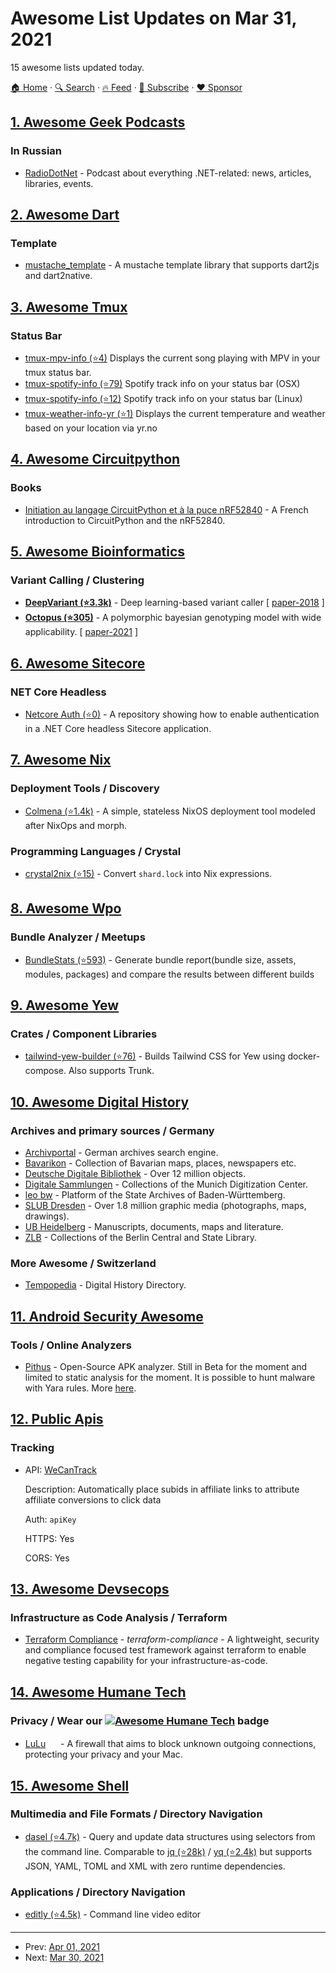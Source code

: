 # Awesome List Updates on Mar 31, 2021

15 awesome lists updated today.

[🏠 Home](/README.md) · [🔍 Search](https://www.trackawesomelist.com/search/) · [🔥 Feed](https://www.trackawesomelist.com/rss.xml) · [📮 Subscribe](https://trackawesomelist.us17.list-manage.com/subscribe?u=d2f0117aa829c83a63ec63c2f&id=36a103854c) · [❤️  Sponsor](https://github.com/sponsors/theowenyoung)



## [1. Awesome Geek Podcasts](/content/ayr-ton/awesome-geek-podcasts/README.md)

### In Russian

*   [RadioDotNet](https://radio.dotnet.ru) - Podcast about everything .NET-related: news, articles, libraries, events.

## [2. Awesome Dart](/content/yissachar/awesome-dart/README.md)

### Template

*   [mustache\_template](https://pub.dev/packages/mustache_template) - A mustache template library that supports dart2js and dart2native.

## [3. Awesome Tmux](/content/rothgar/awesome-tmux/README.md)

### Status Bar

*   [tmux-mpv-info (⭐4)](https://github.com/Feqzz/tmux-mpv-info) Displays the current song playing with MPV in your tmux status bar.
*   [tmux-spotify-info (⭐79)](https://github.com/jdxcode/tmux-spotify-info) Spotify track info on your status bar (OSX)
*   [tmux-spotify-info (⭐12)](https://github.com/Feqzz/tmux-spotify-info) Spotify track info on your status bar (Linux)
*   [tmux-weather-info-yr (⭐1)](https://github.com/Feqzz/tmux-weather-info-yr) Displays the current temperature and weather based on your location via yr.no

## [4. Awesome Circuitpython](/content/adafruit/awesome-circuitpython/README.md)

### Books

*   [Initiation au langage CircuitPython et à la puce nRF52840](https://www.elektor.fr/initiation-au-langage-circuitpython-et-a-la-puce-nrf52840) - A French introduction to CircuitPython and the nRF52840.

## [5. Awesome Bioinformatics](/content/danielecook/Awesome-Bioinformatics/README.md)

### Variant Calling / Clustering

*   **[DeepVariant (⭐3.3k)](https://github.com/google/deepvariant)** - Deep learning-based variant caller \[ [paper-2018](https://rdcu.be/7Dhl) ]
*   **[Octopus (⭐305)](https://github.com/luntergroup/octopus)** - A polymorphic bayesian genotyping model with wide applicability. \[ [paper-2021](https://www.nature.com/articles/s41587-021-00861-3) ]

## [6. Awesome Sitecore](/content/MartinMiles/awesome-sitecore/README.md)

### NET Core Headless

*   [Netcore Auth (⭐0)](https://github.com/robearlam/sitecore-netcore-auth) - A repository showing how to enable authentication in a .NET Core headless Sitecore application.

## [7. Awesome Nix](/content/nix-community/awesome-nix/README.md)

### Deployment Tools / Discovery

*   [Colmena (⭐1.4k)](https://github.com/zhaofengli/colmena) - A simple, stateless NixOS deployment tool modeled after NixOps and morph.

### Programming Languages / Crystal

*   [crystal2nix (⭐15)](https://github.com/nix-community/crystal2nix) - Convert `shard.lock` into Nix expressions.

## [8. Awesome Wpo](/content/davidsonfellipe/awesome-wpo/README.md)

### Bundle Analyzer / Meetups

*   [BundleStats (⭐593)](https://github.com/relative-ci/bundle-stats) - Generate bundle report(bundle size, assets, modules, packages) and compare the results between different builds

## [9. Awesome Yew](/content/jetli/awesome-yew/README.md)

### Crates / Component Libraries

*   [tailwind-yew-builder (⭐76)](https://github.com/matiu2/tailwind-yew-builder) - Builds Tailwind CSS for Yew using docker-compose. Also supports Trunk.

## [10. Awesome Digital History](/content/maehr/awesome-digital-history/README.md)

### Archives and primary sources / Germany

*   [Archivportal](https://www.archivportal-d.de/) - German archives search engine.
*   [Bavarikon](https://www.bavarikon.de/) - Collection of Bavarian maps, places, newspapers etc.
*   [Deutsche Digitale Bibliothek](https://www.deutsche-digitale-bibliothek.de/) - Over 12 million objects.
*   [Digitale Sammlungen](https://www.digitale-sammlungen.de/) - Collections of the Munich Digitization Center.
*   [leo bw](https://www.leo-bw.de/) - Platform of the State Archives of Baden-Württemberg.
*   [SLUB Dresden](https://digital.slub-dresden.de/kollektionen/) - Over 1.8 million graphic media (photographs, maps, drawings).
*   [UB Heidelberg](https://www.ub.uni-heidelberg.de/helios/digi/digilit.html) - Manuscripts, documents, maps and literature.
*   [ZLB](https://digital.zlb.de/) - Collections of the Berlin Central and State Library.

### More Awesome / Switzerland

*   [Tempopedia](https://tempopedia.org/) - Digital History Directory.

## [11. Android Security Awesome](/content/ashishb/android-security-awesome/README.md)

### Tools / Online Analyzers

*   [Pithus](https://beta.pithus.org/) - Open-Source APK analyzer. Still in Beta for the moment and limited to static analysis for the moment. It is possible to hunt malware with Yara rules. More [here](https://beta.pithus.org/about/).

## [12. Public Apis](/content/public-apis/public-apis/README.md)

### Tracking

- API: [WeCanTrack](https://docs.wecantrack.com)

  Description: Automatically place subids in affiliate links to attribute affiliate conversions to click data

  Auth: `apiKey`

  HTTPS: Yes

  CORS: Yes



## [13. Awesome Devsecops](/content/TaptuIT/awesome-devsecops/README.md)

### Infrastructure as Code Analysis / Terraform

*   [Terraform Compliance](https://terraform-compliance.com/) - *terraform-compliance* - A lightweight, security and compliance focused test framework against terraform to enable negative testing capability for your infrastructure-as-code.

## [14. Awesome Humane Tech](/content/humanetech-community/awesome-humane-tech/README.md)

### Privacy / Wear our   [![Awesome Humane Tech](https://raw.githubusercontent.com/humanetech-community/awesome-humane-tech/main/humane-tech-badge.svg?sanitize=true)](https://github.com/humanetech-community/awesome-humane-tech)   badge

*   [LuLu](https://objective-see.com/products/lulu.html) [<img src="https://raw.githubusercontent.com/humanetech-community/awesome-humane-tech/main/logo/github.svg?sanitize=true" width="16"/>](https://github.com/objective-see/LuLu) - A firewall that aims to block unknown outgoing connections, protecting your privacy and your Mac.

## [15. Awesome Shell](/content/alebcay/awesome-shell/README.md)

### Multimedia and File Formats / Directory Navigation

*   [dasel (⭐4.7k)](https://github.com/tomwright/dasel) - Query and update data structures using selectors from the command line. Comparable to [jq (⭐28k)](https://github.com/stedolan/jq) / [yq (⭐2.4k)](https://github.com/kislyuk/yq) but supports JSON, YAML, TOML and XML with zero runtime dependencies.

### Applications / Directory Navigation

*   [editly (⭐4.5k)](https://github.com/mifi/editly) - Command line video editor

---

- Prev: [Apr 01, 2021](/content/2021/04/01/README.md)
- Next: [Mar 30, 2021](/content/2021/03/30/README.md)